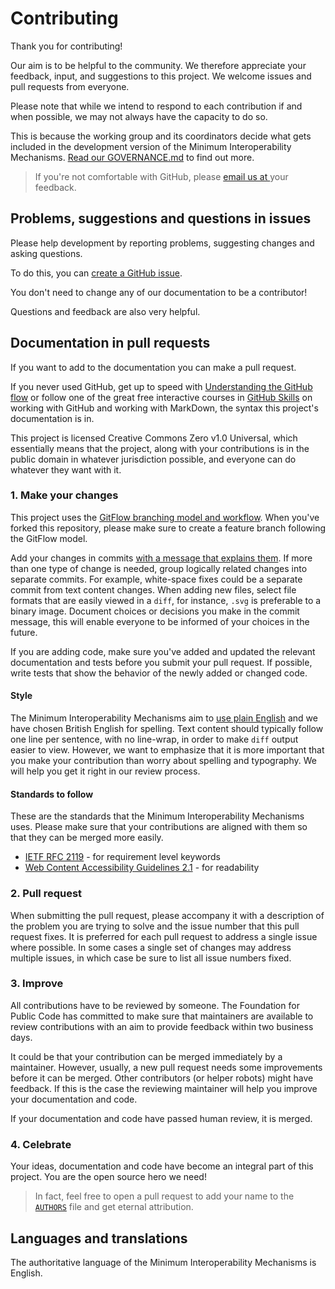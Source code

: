 <!--
# SPDX-License-Identifier: CC0-1.0
# SPDX-FileCopyrightText: Authors
-->

# Contributing 

Thank you for contributing!

Our aim is to be helpful to the community.
We therefore appreciate your feedback, input, and suggestions to this project.
We welcome issues and pull requests from everyone.

Please note that while we intend to respond to each contribution if and when possible, we may not always have the capacity to do so.

This is because the working group and its coordinators decide what gets included in the development version of the Minimum Interoperability Mechanisms. 
[Read our GOVERNANCE.md](/GOVERNANCE.md) to find out more.

> If you're not comfortable with GitHub, please [email us at ](mailto:) your feedback.

## Problems, suggestions and questions in issues

Please help development by reporting problems, suggesting changes and asking questions.

To do this, you can [create a GitHub issue](https://docs.github.com/en/issues/tracking-your-work-with-issues/creating-an-issue).

You don't need to change any of our documentation to be a contributor!

Questions and feedback are also very helpful.

## Documentation in pull requests

If you want to add to the documentation you can make a pull request.

If you never used GitHub, get up to speed with [Understanding the GitHub flow](https://docs.github.com/en/get-started/quickstart/github-flow) or follow one of the great free interactive courses in [GitHub Skills](https://skills.github.com/) on working with GitHub and working with MarkDown, the syntax this project's documentation is in.

This project is licensed Creative Commons Zero v1.0 Universal, which essentially means that the project, along with your contributions is in the public domain in whatever jurisdiction possible, and everyone can do whatever they want with it.

### 1. Make your changes

This project uses the [GitFlow branching model and workflow](https://nvie.com/posts/a-successful-git-branching-model/).
When you've forked this repository, please make sure to create a feature branch following the GitFlow model.

Add your changes in commits [with a message that explains them](https://thoughtbot.com/blog/5-useful-tips-for-a-better-commit-message).
If more than one type of change is needed, group logically related changes into separate commits.
For example, white-space fixes could be a separate commit from text content changes.
When adding new files, select file formats that are easily viewed in a `diff`, for instance, `.svg` is preferable to a binary image.
Document choices or decisions you make in the commit message, this will enable everyone to be informed of your choices in the future.

If you are adding code, make sure you've added and updated the relevant documentation and tests before you submit your pull request.
If possible, write tests that show the behavior of the newly added or changed code.

#### Style

The Minimum Interoperability Mechanisms aim to [use plain English](criteria/use-plain-english.md) and we have chosen British English for spelling.
Text content should typically follow one line per sentence, with no line-wrap, in order to make `diff` output easier to view.
However, we want to emphasize that it is more important that you make your contribution than worry about spelling and typography.
We will help you get it right in our review process.

#### Standards to follow

These are the standards that the Minimum Interoperability Mechanisms uses.
Please make sure that your contributions are aligned with them so that they can be merged more easily.

* [IETF RFC 2119](https://tools.ietf.org/html/rfc2119) - for requirement level keywords
* [Web Content Accessibility Guidelines 2.1](https://www.w3.org/WAI/WCAG22/quickref/?showtechniques=315#reading-level) - for readability

### 2. Pull request

When submitting the pull request, please accompany it with a description of the problem you are trying to solve and the issue number that this pull request fixes.
It is preferred for each pull request to address a single issue where possible.
In some cases a single set of changes may address multiple issues, in which case be sure to list all issue numbers fixed.

### 3. Improve

All contributions have to be reviewed by someone.
The Foundation for Public Code has committed to make sure that maintainers are available to review contributions with an aim to provide feedback within two business days.

It could be that your contribution can be merged immediately by a maintainer.
However, usually, a new pull request needs some improvements before it can be merged.
Other contributors (or helper robots) might have feedback.
If this is the case the reviewing maintainer will help you improve your documentation and code.

If your documentation and code have passed human review, it is merged.

### 4. Celebrate

Your ideas, documentation and code have become an integral part of this project.
You are the open source hero we need!

> In fact, feel free to open a pull request to add your name to the [`AUTHORS`](AUTHORS.md) file and get eternal attribution.

## Languages and translations

The authoritative language of the Minimum Interoperability Mechanisms is English.
